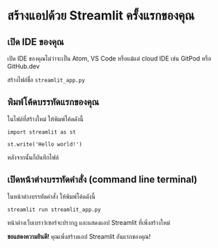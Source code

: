 # สร้างแอปด้วย Streamlit ครั้งแรกของคุณ

## เปิด IDE ของคุณ

เปิด IDE ของคุณไม่ว่าจะเป็น Atom, VS Code หรือแม้แต่ cloud IDE เช่น GitPod หรือ GitHub.dev

สร้างไฟล์ชื่อ `streamlit_app.py`

## พิมพ์โค้ดบรรทัดแรกของคุณ

ในไฟล์ที่สร้างใหม่ ให้พิมพ์โค้ดดังนี้

```
import streamlit as st

st.write('Hello world!')
```

หลังจากนั้นก็บันทึกไฟล์

## เปิดหน้าต่างบรรทัดคำสั่ง (command line terminal)

ในหน้าต่างบรรทัดคำสั่ง ให้พิมพ์โค้ดดังนี้

```
streamlit run streamlit_app.py
```

หน้าต่างเว็บเบราว์เซอร์จะปรากฏ และแสดงแอป Streamlit ที่เพิ่งสร้างใหม่

**ขอแสดงความยินดี!** คุณเพิ่งสร้างแอป Streamlit อันแรกของคุณ!
